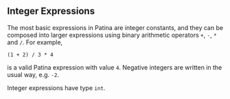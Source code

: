 ## Integer Expressions

The most basic expressions in Patina are integer constants, and they can be composed into larger expressions using binary arithmetic operators `+`, `-`, `*` and `/`. For example,
```rust,no_run,noplayground
(1 + 2) / 3 * 4 
```
is a valid Patina expression with value `4`. Negative integers are written in the usual way, e.g. `-2`.

Integer expressions have type `int`.